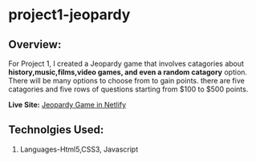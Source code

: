 # project1-jeopardy


## Overview:
 For Project 1, I created a Jeopardy game that involves catagories about **history,music,films,video games, and even a random catagory**  option. There will be many options to choose from to gain points. there are five catagories and five rows of questions starting from $100 to $500 points. 

**Live Site:** [Jeopardy Game in Netlify]()


## Technolgies Used:
1. Languages-Html5,CSS3, Javascript